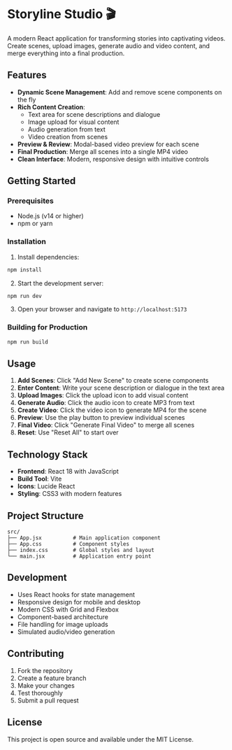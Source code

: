 # Storyline Studio 🎬

A modern React application for transforming stories into captivating videos. Create scenes, upload images, generate audio and video content, and merge everything into a final production.

## Features

- **Dynamic Scene Management**: Add and remove scene components on the fly
- **Rich Content Creation**: 
  - Text area for scene descriptions and dialogue
  - Image upload for visual content
  - Audio generation from text
  - Video creation from scenes
- **Preview & Review**: Modal-based video preview for each scene
- **Final Production**: Merge all scenes into a single MP4 video
- **Clean Interface**: Modern, responsive design with intuitive controls

## Getting Started

### Prerequisites
- Node.js (v14 or higher)
- npm or yarn

### Installation

1. Install dependencies:
```bash
npm install
```

2. Start the development server:
```bash
npm run dev
```

3. Open your browser and navigate to `http://localhost:5173`

### Building for Production

```bash
npm run build
```

## Usage

1. **Add Scenes**: Click "Add New Scene" to create scene components
2. **Enter Content**: Write your scene description or dialogue in the text area
3. **Upload Images**: Click the upload icon to add visual content
4. **Generate Audio**: Click the audio icon to create MP3 from text
5. **Create Video**: Click the video icon to generate MP4 for the scene
6. **Preview**: Use the play button to preview individual scenes
7. **Final Video**: Click "Generate Final Video" to merge all scenes
8. **Reset**: Use "Reset All" to start over

## Technology Stack

- **Frontend**: React 18 with JavaScript
- **Build Tool**: Vite
- **Icons**: Lucide React
- **Styling**: CSS3 with modern features

## Project Structure

```
src/
├── App.jsx          # Main application component
├── App.css          # Component styles
├── index.css        # Global styles and layout
└── main.jsx         # Application entry point
```

## Development

- Uses React hooks for state management
- Responsive design for mobile and desktop
- Modern CSS with Grid and Flexbox
- Component-based architecture
- File handling for image uploads
- Simulated audio/video generation

## Contributing

1. Fork the repository
2. Create a feature branch
3. Make your changes
4. Test thoroughly
5. Submit a pull request

## License

This project is open source and available under the MIT License.
